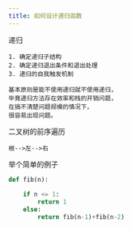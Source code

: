 ```yaml
---
title: 如何设计递归函数
---
```


递归
    
    1. 确定递归子结构
    2. 确定递归退出条件和退出处理
    3. 递归的自我触发机制

    基本原则是能不使用递归就不使用递归，
    毕竟递归方法存在效率和栈的开销问题，
    在搞不清楚问题规模的情况下，
    很容易出现问题。


二叉树的前序遍历
    
    根-->左-->右
    
    
举个简单的例子
```python
def fib(n):
    
    if n <= 1:
        return 1
    else:
        return fib(n-1)+fib(n-2)

```